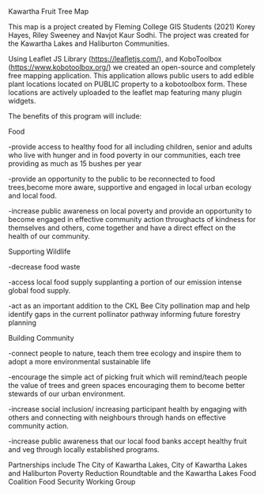 Kawartha Fruit Tree Map 

This map is a project created by Fleming College GIS Students (2021) Korey Hayes, Riley Sweeney and Navjot Kaur Sodhi. The project was created for the Kawartha Lakes and Haliburton Communities.

Using Leaflet JS Library (https://leafletjs.com/), and KoboToolbox (https://www.kobotoolbox.org/) we created an open-source and completely free mapping application. 
This application allows public users to add edible plant locations located on PUBLIC property to a kobotoolbox form. These locations are actively uploaded to the leaflet map featuring many plugin widgets. 

The benefits of this program will include:

Food

-provide access to healthy food for all including children, senior and adults who live with hunger and in food poverty in our communities, each tree providing as much as 15 bushes per year

-provide an opportunity to the public to be reconnected to food trees,become more aware, supportive and engaged in local urban ecology and local food.

-increase public awareness on local poverty and provide an opportunity to become engaged in effective community action throughacts of kindness for themselves and others, come together and have a direct effect on the health of our community.

Supporting Wildlife

-decrease food waste

-access local food supply supplanting a portion of our emission intense global food supply.

-act as an important addition to the CKL Bee City pollination map and help identify gaps in the current pollinator pathway informing future forestry planning

Building Community

-connect people to nature, teach them tree ecology and inspire them to adopt a more environmental sustainable life

-encourage the simple act of picking fruit which will remind/teach people the value of trees and green spaces encouraging them to become better stewards of our urban environment.

-increase social inclusion/ increasing participant health by engaging with others and connecting with neighbours through hands on effective community action.

-increase public awareness that our local food banks accept healthy fruit and veg through locally established programs.

Partnerships include The City of Kawartha Lakes, City of Kawartha Lakes and Haliburton Poverty Reduction Roundtable and the Kawartha Lakes Food Coalition Food Security Working Group 

